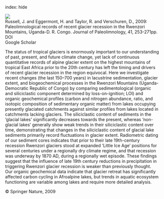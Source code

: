 index: hide

<div class="Citation">
    <div class="Citation-thumb CitationThumb-linked"  data-href="https://doi.org/10.1007/s10933-008-9224-4">
      <img src="https://static.claimspace.cloud/climate-study-static/refs/thumbs/5/Russell_et_al_2009-thumb.png" />
    </div>

  <div class="Citation-body">
    <div class="Citation-text">Russell, J. and Eggermont, H. and Taylor, R. and Verschuren, D., 2009: Paleolimnological records of recent glacier recession in the Rwenzori Mountains, Uganda-D. R. Congo. <span class="Article-journal">Journal of Paleolimnology, </span><span class="Article-volume">41, </span>253-271pp.</div>
    <div class="Citation-links">
      <div class="CitationLink" data-href="https://doi.org/10.1007/s10933-008-9224-4">
        <div class="CitationLink-icon CitationLink-Doi"></div>
        <div class="CitationLink-text">DOI</div>
      </div>
      <div class="CitationLink" data-href="https://scholar.google.com/scholar?q=10.1007/s10933-008-9224-4">
        <div class="CitationLink-icon CitationLink-Scholar"></div>
        <div class="CitationLink-text">Google Scholar</div>
      </div>
    </div>
  </div>
</div>

The status of tropical glaciers is enormously important to our understanding of past, present, and future climate change, yet lack of continuous quantitative records of alpine glacier extent on the highest mountains of tropical East Africa prior to the 20th century has left the timing and drivers of recent glacier recession in the region equivocal. Here we investigate recent changes (the last 150–700 years) in lacustrine sedimentation, glacier extent, and biogeochemical processes in the Rwenzori Mountains (Uganda- Democratic Republic of Congo) by comparing sedimentological (organic and siliciclastic component determined by loss-on-ignition; LOI) and organic geochemical profiles (carbon and nitrogen abundance, ratio, and isotopic composition of sedimentary organic matter) from lakes occupying presently glaciated catchments against similar profiles from lakes located in catchments lacking glaciers. The siliciclastic content of sediments in the ‘glacial lakes’ significantly decreases towards the present, whereas ‘non-glacial lakes’ generally show weak trends in their siliciclastic content over time, demonstrating that changes in the siliciclastic content of glacial lake sediments primarily record fluctuations in glacier extent. Radiometric dating of our sediment cores indicates that prior to their late 19th-century recession Rwenzori glaciers stood at expanded ‘Little Ice Age’ positions for several centuries under a regionally dry climate regime, and that recession was underway by 1870 AD, during a regionally wet episode. These findings suggest that the influence of late 19th century reductions in precipitation in triggering Rwenzori glacier recession is weaker than previously thought. Our organic geochemical data indicate that glacier retreat has significantly affected carbon cycling in Afroalpine lakes, but trends in aquatic ecosystem functioning are variable among lakes and require more detailed analysis.

<div class="Citation-copy">
&copy; Springer Nature, 2009
</div>